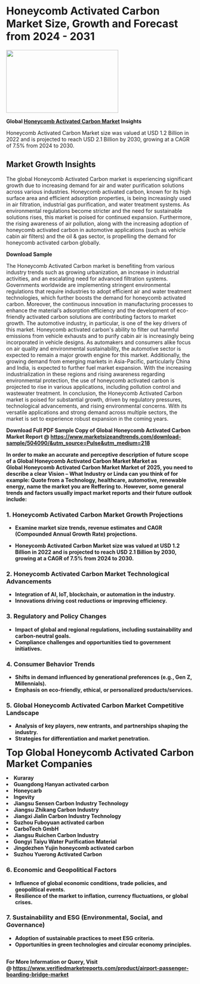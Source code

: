 <H1>Honeycomb Activated Carbon Market Size, Growth and Forecast from 2024 - 2031</H1><img class="aligncenter size-medium wp-image-584254" src="https://thirdeyenews.in/wp-content/uploads/2024/09/Global-Market-Research-300x168.jpeg" alt="" width="300" height="168" /><p><strong>Global&nbsp;<a href="https://www.marketsizeandtrends.com/download-sample/504090/&amp;utm_source=Pulse&amp;utm_medium=218">Honeycomb Activated Carbon Market</a> Insights</strong></p><p>Honeycomb Activated Carbon Market size was valued at USD 1.2 Billion in 2022 and is projected to reach USD 2.1 Billion by 2030, growing at a CAGR of 7.5% from 2024 to 2030.</p><p><h2>Market Growth Insights</h2> <p>The global Honeycomb Activated Carbon market is experiencing significant growth due to increasing demand for air and water purification solutions across various industries. Honeycomb activated carbon, known for its high surface area and efficient adsorption properties, is being increasingly used in air filtration, industrial gas purification, and water treatment systems. As environmental regulations become stricter and the need for sustainable solutions rises, this market is poised for continued expansion. Furthermore, the rising awareness of air pollution, along with the increasing adoption of honeycomb activated carbon in automotive applications (such as vehicle cabin air filters) and the oil & gas sector, is propelling the demand for honeycomb activated carbon globally.</p> <p><strong>Download Sample</strong></p> <p>The Honeycomb Activated Carbon market is benefiting from various industry trends such as growing urbanization, an increase in industrial activities, and an escalating need for advanced filtration systems. Governments worldwide are implementing stringent environmental regulations that require industries to adopt efficient air and water treatment technologies, which further boosts the demand for honeycomb activated carbon. Moreover, the continuous innovation in manufacturing processes to enhance the material’s adsorption efficiency and the development of eco-friendly activated carbon solutions are contributing factors to market growth. The automotive industry, in particular, is one of the key drivers of this market. Honeycomb activated carbon's ability to filter out harmful emissions from vehicle exhausts and to purify cabin air is increasingly being incorporated in vehicle designs. As automakers and consumers alike focus on air quality and environmental sustainability, the automotive sector is expected to remain a major growth engine for this market. Additionally, the growing demand from emerging markets in Asia-Pacific, particularly China and India, is expected to further fuel market expansion. With the increasing industrialization in these regions and rising awareness regarding environmental protection, the use of honeycomb activated carbon is projected to rise in various applications, including pollution control and wastewater treatment. In conclusion, the Honeycomb Activated Carbon market is poised for substantial growth, driven by regulatory pressures, technological advancements, and rising environmental concerns. With its versatile applications and strong demand across multiple sectors, the market is set to experience robust expansion in the coming years.</p> <p><strong></p><p><span class=""><strong>Download Full PDF Sample Copy of Global Honeycomb Activated Carbon Market Report</strong> @ <a href="https://www.marketsizeandtrends.com/download-sample/504090/&amp;utm_source=Pulse&amp;utm_medium=218" target="_blank">https://www.marketsizeandtrends.com/download-sample/504090/&amp;utm_source=Pulse&amp;utm_medium=218</a></span></p><p>In order to make an accurate and perceptive description of future scope of a Global&nbsp;Honeycomb Activated Carbon Market Market as Global&nbsp;Honeycomb Activated Carbon Market Market of 2025, you need to describe a clear Vision &ndash; What Industry or Linda can you think of for example: Quote from a Technology, healthcare, automotive, renewable energy, name the market you are Reffering to. However, some general trends and factors usually impact market reports and their future outlook include:</p><h3>1.&nbsp;<strong>Honeycomb Activated Carbon Market Growth Projections</strong></h3><ul><li>Examine market size trends, revenue estimates and CAGR (Compounded Annual Growth Rate) projections.</li><li><p>Honeycomb Activated Carbon Market size was valued at USD 1.2 Billion in 2022 and is projected to reach USD 2.1 Billion by 2030, growing at a CAGR of 7.5% from 2024 to 2030.</p></li></ul><h3>2.&nbsp;<strong>Honeycomb Activated Carbon Market Technological Advancements</strong></h3><ul><li>Integration of AI, IoT, blockchain, or automation in the industry.</li><li>Innovations driving cost reductions or improving efficiency.</li></ul><h3>3.&nbsp;<strong>Regulatory and Policy Changes</strong></h3><ul><li>Impact of global and regional regulations, including sustainability and carbon-neutral goals.</li><li>Compliance challenges and opportunities tied to government initiatives.</li></ul><h3>4.&nbsp;<strong>Consumer Behavior Trends</strong></h3><ul><li>Shifts in demand influenced by generational preferences (e.g., Gen Z, Millennials).</li><li>Emphasis on eco-friendly, ethical, or personalized products/services.</li></ul><h3>5.&nbsp;<strong>Global Honeycomb Activated Carbon Market Competitive Landscape</strong></h3><ul><li>Analysis of key players, new entrants, and partnerships shaping the industry.</li><li>Strategies for differentiation and market penetration.</li></ul><p data-pm-slice="1 1 []"><span style="color: inherit; font-family: inherit; font-size: 25px;">Top Global Honeycomb Activated Carbon Market Companies</span></p><div class="" data-test-id=""><p><li>Kuraray</li><li> Guangdong Hanyan activated carbon</li><li> Honeycarb</li><li> Ingevity</li><li> Jiangsu Sensen Carbon Industry Technology</li><li> Jiangsu Zhikang Carbon Industry</li><li> Jiangxi Jialin Carbon Industry Technology</li><li> Suzhou Fuboyuan activated carbon</li><li> CarboTech GmbH</li><li> Jiangsu Ruichen Carbon Industry</li><li> Gongyi Taiyu Water Purification Material</li><li> Jingdezhen Yujin honeycomb activated carbon</li><li> Suzhou Yuerong Activated Carbon</li></p></div><h3>6.&nbsp;<strong>Economic and Geopolitical Factors</strong></h3><ul><li>Influence of global economic conditions, trade policies, and geopolitical events.</li><li>Resilience of the market to inflation, currency fluctuations, or global crises.</li></ul><h3>7.&nbsp;<strong>Sustainability and ESG (Environmental, Social, and Governance)</strong></h3><ul><li>Adoption of sustainable practices to meet ESG criteria.</li><li>Opportunities in green technologies and circular economy principles.</li></ul><h2><strong style="font-size: 14px;">For More Information or Query, Visit @&nbsp;</strong><a style="background-color: #ffffff; font-size: 14px;" href="https://www.marketsizeandtrends.com/report/honeycomb-activated-carbon-market/" target="_blank">https://www.verifiedmarketreports.com/product/airport-passenger-boarding-bridge-market</a></h2>

